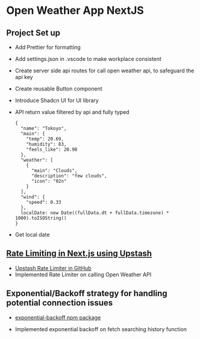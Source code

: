# Open Weather App NextJS

## Project Set up

- Add Prettier for formatting

- Add settings.json in .vscode to make workplace consistent

- Create server side api routes for call open weather api, to safeguard the api key
- Create reusable Button component
- Introduce Shadcn UI for UI library

- API return value filtered by api and fully typed

  ```
  {
    "name": "Tokoyo",
    "main": {
      "temp": 20.69,
      "humidity": 83,
      "feels_like": 20.98
    },
    "weather": [
      {
        "main": "Clouds",
        "description": "few clouds",
        "icon": "02n"
      }
    ],
    "wind": {
      "speed": 0.33
    },
    localDate: new Date((fullData.dt + fullData.timezone) * 1000).toISOString()
  }
  ```

- Get local date

## [Rate Limiting in Next.js using Upstash](https://upstash.com/blog/nextjs-ratelimiting)

- [Upstash Rate Limiter in GitHub](https://github.com/upstash/ratelimit-js)
- Implemented Rate Limiter on calling Open Weather API

## Exponential/Backoff strategy for handling potential connection issues

- [exponential-backoff npm package](https://www.npmjs.com/package/exponential-backoff)

- Implemented exponential backoff on fetch searching history function
